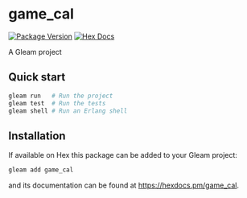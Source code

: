 # game_cal

[![Package Version](https://img.shields.io/hexpm/v/game_cal)](https://hex.pm/packages/game_cal)
[![Hex Docs](https://img.shields.io/badge/hex-docs-ffaff3)](https://hexdocs.pm/game_cal/)

A Gleam project

## Quick start

```sh
gleam run   # Run the project
gleam test  # Run the tests
gleam shell # Run an Erlang shell
```

## Installation

If available on Hex this package can be added to your Gleam project:

```sh
gleam add game_cal
```

and its documentation can be found at <https://hexdocs.pm/game_cal>.
